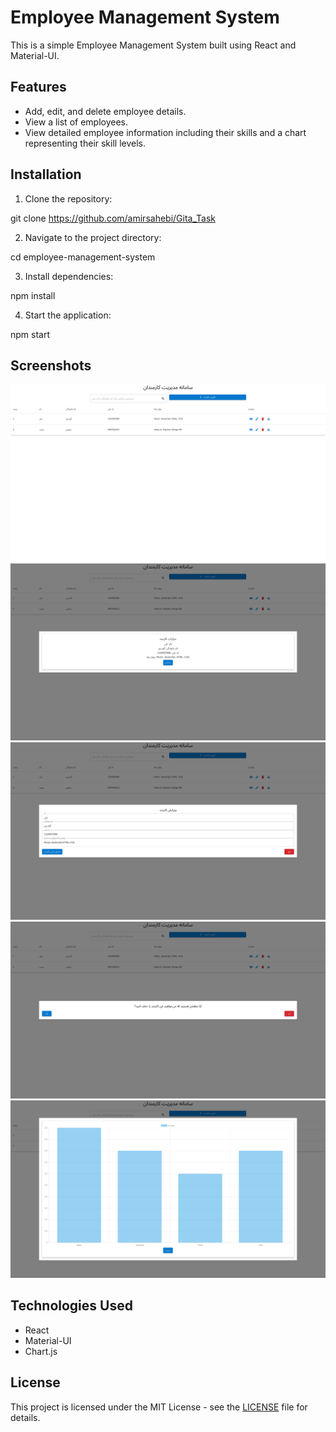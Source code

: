 # Employee Management System

This is a simple Employee Management System built using React and Material-UI.

## Features

- Add, edit, and delete employee details.
- View a list of employees.
- View detailed employee information including their skills and a chart representing their skill levels.

## Installation

1. Clone the repository:

git clone https://github.com/amirsahebi/Gita_Task

2. Navigate to the project directory:

cd employee-management-system

3. Install dependencies:

npm install

4. Start the application:

npm start

## Screenshots

![Screenshot 1](./screenshots/screenshot1.png)
![Screenshot 2](./screenshots/screenshot2.png)
![Screenshot 2](./screenshots/screenshot3.png)
![Screenshot 2](./screenshots/screenshot4.png)
![Screenshot 2](./screenshots/screenshot5.png)

## Technologies Used

- React
- Material-UI
- Chart.js

## License

This project is licensed under the MIT License - see the [LICENSE](LICENSE) file for details.
